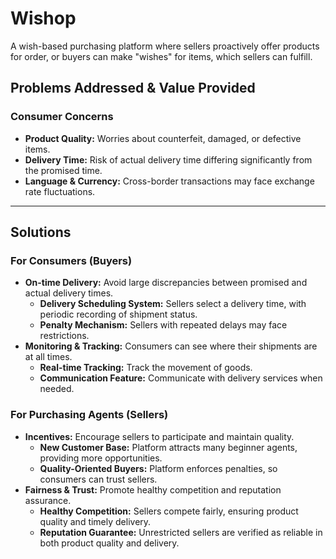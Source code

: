 # Wishop

A wish-based purchasing platform where sellers proactively offer products for order, or buyers can make "wishes" for items, which sellers can fulfill.

## Problems Addressed & Value Provided

### Consumer Concerns
- **Product Quality:** Worries about counterfeit, damaged, or defective items.
- **Delivery Time:** Risk of actual delivery time differing significantly from the promised time.
- **Language & Currency:** Cross-border transactions may face exchange rate fluctuations.

---

## Solutions

### For Consumers (Buyers)
- **On-time Delivery:** Avoid large discrepancies between promised and actual delivery times.
  - **Delivery Scheduling System:** Sellers select a delivery time, with periodic recording of shipment status.
  - **Penalty Mechanism:** Sellers with repeated delays may face restrictions.
- **Monitoring & Tracking:** Consumers can see where their shipments are at all times.
  - **Real-time Tracking:** Track the movement of goods.
  - **Communication Feature:** Communicate with delivery services when needed.

### For Purchasing Agents (Sellers)
- **Incentives:** Encourage sellers to participate and maintain quality.
  - **New Customer Base:** Platform attracts many beginner agents, providing more opportunities.
  - **Quality-Oriented Buyers:** Platform enforces penalties, so consumers can trust sellers.
- **Fairness & Trust:** Promote healthy competition and reputation assurance.
  - **Healthy Competition:** Sellers compete fairly, ensuring product quality and timely delivery.
  - **Reputation Guarantee:** Unrestricted sellers are verified as reliable in both product quality and delivery.
